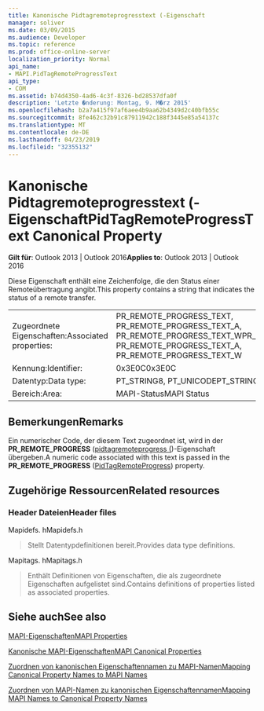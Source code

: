 ```yaml
---
title: Kanonische Pidtagremoteprogresstext (-Eigenschaft
manager: soliver
ms.date: 03/09/2015
ms.audience: Developer
ms.topic: reference
ms.prod: office-online-server
localization_priority: Normal
api_name:
- MAPI.PidTagRemoteProgressText
api_type:
- COM
ms.assetid: b74d4350-4ad6-4c3f-8326-bd28537dfa0f
description: 'Letzte �nderung: Montag, 9. M�rz 2015'
ms.openlocfilehash: b2a7a415f97af6aee4b9aa62b4349d2c40bfb55c
ms.sourcegitcommit: 8fe462c32b91c87911942c188f3445e85a54137c
ms.translationtype: MT
ms.contentlocale: de-DE
ms.lasthandoff: 04/23/2019
ms.locfileid: "32355132"
---
```

# <a name="pidtagremoteprogresstext-canonical-property"></a><span data-ttu-id="2e65b-103">Kanonische Pidtagremoteprogresstext (-Eigenschaft</span><span class="sxs-lookup"><span data-stu-id="2e65b-103">PidTagRemoteProgressText Canonical Property</span></span>

  
  
<span data-ttu-id="2e65b-104">**Gilt für**: Outlook 2013 | Outlook 2016</span><span class="sxs-lookup"><span data-stu-id="2e65b-104">**Applies to**: Outlook 2013 | Outlook 2016</span></span> 
  
<span data-ttu-id="2e65b-105">Diese Eigenschaft enthält eine Zeichenfolge, die den Status einer Remoteübertragung angibt.</span><span class="sxs-lookup"><span data-stu-id="2e65b-105">This property contains a string that indicates the status of a remote transfer.</span></span>
  
|||
|:-----|:-----|
|<span data-ttu-id="2e65b-106">Zugeordnete Eigenschaften:</span><span class="sxs-lookup"><span data-stu-id="2e65b-106">Associated properties:</span></span>  <br/> |<span data-ttu-id="2e65b-107">PR_REMOTE_PROGRESS_TEXT, PR_REMOTE_PROGRESS_TEXT_A, PR_REMOTE_PROGRESS_TEXT_W</span><span class="sxs-lookup"><span data-stu-id="2e65b-107">PR_REMOTE_PROGRESS_TEXT, PR_REMOTE_PROGRESS_TEXT_A, PR_REMOTE_PROGRESS_TEXT_W</span></span>  <br/> |
|<span data-ttu-id="2e65b-108">Kennung:</span><span class="sxs-lookup"><span data-stu-id="2e65b-108">Identifier:</span></span>  <br/> |<span data-ttu-id="2e65b-109">0x3E0C</span><span class="sxs-lookup"><span data-stu-id="2e65b-109">0x3E0C</span></span>  <br/> |
|<span data-ttu-id="2e65b-110">Datentyp:</span><span class="sxs-lookup"><span data-stu-id="2e65b-110">Data type:</span></span>  <br/> |<span data-ttu-id="2e65b-111">PT_STRING8, PT_UNICODE</span><span class="sxs-lookup"><span data-stu-id="2e65b-111">PT_STRING8, PT_UNICODE</span></span>  <br/> |
|<span data-ttu-id="2e65b-112">Bereich:</span><span class="sxs-lookup"><span data-stu-id="2e65b-112">Area:</span></span>  <br/> |<span data-ttu-id="2e65b-113">MAPI-Status</span><span class="sxs-lookup"><span data-stu-id="2e65b-113">MAPI Status</span></span>  <br/> |
   
## <a name="remarks"></a><span data-ttu-id="2e65b-114">Bemerkungen</span><span class="sxs-lookup"><span data-stu-id="2e65b-114">Remarks</span></span>

<span data-ttu-id="2e65b-115">Ein numerischer Code, der diesem Text zugeordnet ist, wird in der **PR_REMOTE_PROGRESS** ([pidtagremoteprogress (](pidtagremoteprogress-canonical-property.md))-Eigenschaft übergeben.</span><span class="sxs-lookup"><span data-stu-id="2e65b-115">A numeric code associated with this text is passed in the **PR_REMOTE_PROGRESS** ([PidTagRemoteProgress](pidtagremoteprogress-canonical-property.md)) property.</span></span>
  
## <a name="related-resources"></a><span data-ttu-id="2e65b-116">Zugehörige Ressourcen</span><span class="sxs-lookup"><span data-stu-id="2e65b-116">Related resources</span></span>

### <a name="header-files"></a><span data-ttu-id="2e65b-117">Header Dateien</span><span class="sxs-lookup"><span data-stu-id="2e65b-117">Header files</span></span>

<span data-ttu-id="2e65b-118">Mapidefs. h</span><span class="sxs-lookup"><span data-stu-id="2e65b-118">Mapidefs.h</span></span>
  
> <span data-ttu-id="2e65b-119">Stellt Datentypdefinitionen bereit.</span><span class="sxs-lookup"><span data-stu-id="2e65b-119">Provides data type definitions.</span></span>
    
<span data-ttu-id="2e65b-120">Mapitags. h</span><span class="sxs-lookup"><span data-stu-id="2e65b-120">Mapitags.h</span></span>
  
> <span data-ttu-id="2e65b-121">Enthält Definitionen von Eigenschaften, die als zugeordnete Eigenschaften aufgelistet sind.</span><span class="sxs-lookup"><span data-stu-id="2e65b-121">Contains definitions of properties listed as associated properties.</span></span>
    
## <a name="see-also"></a><span data-ttu-id="2e65b-122">Siehe auch</span><span class="sxs-lookup"><span data-stu-id="2e65b-122">See also</span></span>



[<span data-ttu-id="2e65b-123">MAPI-Eigenschaften</span><span class="sxs-lookup"><span data-stu-id="2e65b-123">MAPI Properties</span></span>](mapi-properties.md)
  
[<span data-ttu-id="2e65b-124">Kanonische MAPI-Eigenschaften</span><span class="sxs-lookup"><span data-stu-id="2e65b-124">MAPI Canonical Properties</span></span>](mapi-canonical-properties.md)
  
[<span data-ttu-id="2e65b-125">Zuordnen von kanonischen Eigenschaftennamen zu MAPI-Namen</span><span class="sxs-lookup"><span data-stu-id="2e65b-125">Mapping Canonical Property Names to MAPI Names</span></span>](mapping-canonical-property-names-to-mapi-names.md)
  
[<span data-ttu-id="2e65b-126">Zuordnen von MAPI-Namen zu kanonischen Eigenschaftennamen</span><span class="sxs-lookup"><span data-stu-id="2e65b-126">Mapping MAPI Names to Canonical Property Names</span></span>](mapping-mapi-names-to-canonical-property-names.md)

